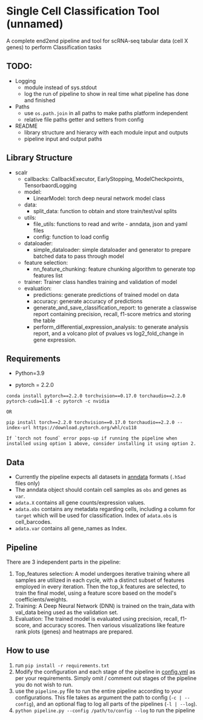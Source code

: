 # Single Cell Classification Tool (unnamed)

A complete end2end pipeline and tool for scRNA-seq tabular data (cell X genes) to perform Classification tasks

## TODO:
- Logging
    - module instead of sys.stdout
    - log the run of pipeline to show in real time what pipeline has done and finished
- Paths
    - use `os.path.join` in all paths to make paths platform independent
    - relative file paths getter and setters from config
- README
    - library structure and hierarcy with each module input and outputs
    - pipeline input and output paths

## Library Structure

- scalr
    - callbacks: CallbackExecutor, EarlyStopping, ModelCheckpoints, TensorbaordLogging
    - model:
        - LinearModel: torch deep neural network model class
    - data:
        - split_data: function to obtain and store train/test/val splits
    - utils:
        - file_utils: functions to read and write - anndata, json and yaml files
        - config: function to load config
    - dataloader:
        - simple_dataloader: simple dataloader and generator to prepare batched data to pass through model
    - feature selection:
        - nn_feature_chunking: feature chunking algorithm to generate top features list
    - trainer: Trainer class handles training and validation of model
    - evaluation:
        - predictions: generate predictions of trained model on data
        - accuracy: generate accuracy of predictions
        - generate_and_save_classification_report: to generate a classwise report containing precision, recall, f1-score metrics and storing the table
        - perform_differential_expression_analysis: to generate analysis report, and a volcano plot of pvalues vs log2_fold_change in gene expression.

## Requirements

- Python=3.9

- pytorch = 2.2.0

```
conda install pytorch==2.2.0 torchvision==0.17.0 torchaudio==2.2.0 pytorch-cuda=11.8 -c pytorch -c nvidia

OR

pip install torch==2.2.0 torchvision==0.17.0 torchaudio==2.2.0 --index-url https://download.pytorch.org/whl/cu118

If `torch not found` error pops-up if running the pipeline when installed using option 1 above, consider installing it using option 2.
```

## Data
- Currently the pipeline expects all datasets in [anndata](https://anndata.readthedocs.io/en/latest/tutorials/notebooks/getting-started.html) formats (`.h5ad` files only)
- The anndata object should contain cell samples as `obs` and genes as `var`.
- `adata.X` contains all gene counts/expression values.
- `adata.obs` contains any metadata regarding cells, including a column for `target` which will be used for classification. Index of `adata.obs` is cell_barcodes.
- `adata.var` contains all gene_names as Index.

## Pipeline
There are 3 independent parts in the pipeline:
1. Top_features selection: A model undergoes iterative training where all samples are utilized in each cycle, with a distinct subset of features employed in every iteration. Then the top_k features are selected, to train the final model, using a feature score based on the model's coefficients/weights.
2. Training: A Deep Neural Network (DNN) is trained on the train_data with val_data being used as the validation set.
3. Evaluation: The trained model is evaluated using precision, recall, f1-score, and accuracy scores. Then various visualizations like feature rank plots (genes) and heatmaps are prepared.

## How to use
1. run `pip install -r requirements.txt`
2. Modify the configuration and each stage of the pipeline in [config.yml](config.yml) as per your requirements. Simply omit / comment out stages of the pipeline you do not wish to run.
3. use the `pipeline.py` file to run the entire pipeline according to your configurations. This file takes as argument the path to config (`-c | --config`), and an optional flag to log all parts of the pipelines (`-l | --log`).
4. `python pipeline.py --config /path/to/config --log` to run the pipeline